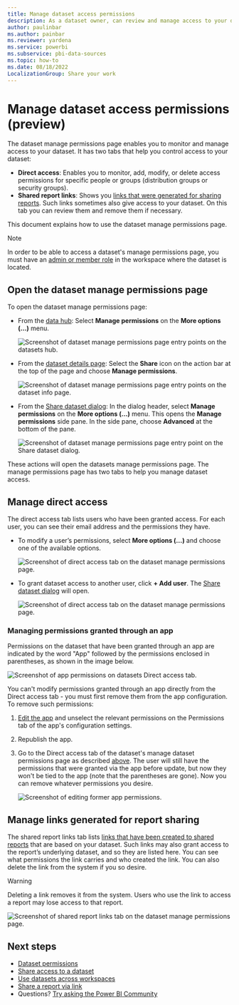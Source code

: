 ```yaml
---
title: Manage dataset access permissions
description: As a dataset owner, can review and manage access to your dataset, to help keep your sensitive data secure.
author: paulinbar
ms.author: painbar
ms.reviewer: yardena
ms.service: powerbi
ms.subservice: pbi-data-sources
ms.topic: how-to
ms.date: 08/18/2022
LocalizationGroup: Share your work
---
```

# Manage dataset access permissions (preview)

The dataset manage permissions page enables you to monitor and manage access to your dataset. It has two tabs that help you control access to your dataset:
* **Direct access**: Enables you to monitor, add, modify, or delete access permissions for specific people or groups (distribution groups or security groups).
* **Shared report links**: Shows you [links that were generated for sharing reports](../collaborate-share/service-share-dashboards.md). Such links sometimes also give access to your dataset. On this tab you can review them and remove them if necessary.

This document explains how to use the dataset manage permissions page.

>[!NOTE]
> In order to be able to access a dataset's manage permissions page, you must have an [admin or member role](../collaborate-share/service-roles-new-workspaces.md) in the workspace where the dataset is located.

## Open the dataset manage permissions page

To open the dataset manage permissions page:

* From the [data hub](service-data-hub.md#find-the-data-you-need): Select **Manage permissions** on the **More options (…)** menu.

    ![Screenshot of dataset manage permissions page entry points on the datasets hub.](media/service-datasets-manage-access-permissions/power-bi-dataset-manage-permissions-entry-datasets-hub-page.png)

* From the [dataset details page](service-dataset-details-page.md#supported-actions): Select the **Share** icon on the action bar at the top of the page and choose **Manage permissions**.

    ![Screenshot of dataset manage permissions page entry points on the dataset info page.](media/service-datasets-manage-access-permissions/power-bi-dataset-manage-permissions-entry-dataset-info-page.png)

* From the [Share dataset dialog](service-datasets-share.md): In the dialog header, select **Manage permissions** on the **More options (…)** menu. This opens the **Manage permissions** side pane. In the side pane, choose **Advanced** at the bottom of the pane.

    ![Screenshot of dataset manage permissions page entry point on the Share dataset dialog.](media/service-datasets-manage-access-permissions/power-bi-dataset-manage-permissions-entry-share-dataset-dialog.png)
 
These actions will open the datasets manage permissions page. The manage permissions page has two tabs to help you manage dataset access.

## Manage direct access

The direct access tab lists users who have been granted access. For each user, you can see their email address and the permissions they have.

* To modify a user’s permissions, select **More options (…)** and choose one of the available options.

    ![Screenshot of direct access tab on the dataset manage permissions page.](media/service-datasets-manage-access-permissions/power-bi-dataset-direct-access-tab-modify.png)

* To grant dataset access to another user, click **+ Add user**. The [Share dataset dialog](service-datasets-share.md) will open.

    ![Screenshot of direct access tab on the dataset manage permissions page.](media/service-datasets-manage-access-permissions/power-bi-dataset-direct-access-tab-add-user.png)

### Managing permissions granted through an app

Permissions on the dataset that have been granted through an app are indicated by the word "App" followed by the permissions enclosed in parentheses, as shown in the image below.

![Screenshot of app permissions on datasets Direct access tab.](media/service-datasets-manage-access-permissions/power-bi-dataset-direct-access-tab-app-permissions.png)

You can't modify permissions granted through an app directly from the Direct access tab - you must first remove them from the app configuration. To remove such permissions:

1. [Edit the app](../collaborate-share/service-create-distribute-apps.md#change-your-published-app) and unselect the relevant permissions on the Permissions tab of the app's configuration settings.

1. Republish the app.

1. Go to the Direct access tab of the dataset's manage dataset permissions page as described [above](#manage-direct-access). The user will still have the permissions that were granted via the app before update, but now they won't be tied to the app (note that the parentheses are gone). Now you can remove whatever permissions you desire.

    ![Screenshot of editing former app permissions.](media/service-datasets-manage-access-permissions/power-bi-dataset-direct-access-tab-app-permissions-remove.png)

## Manage links generated for report sharing

The shared report links tab lists [links that have been created to shared reports](../collaborate-share/service-share-dashboards.md) that are based on your dataset. Such links may also grant access to the report’s underlying dataset, and so they are listed here. You can see what permissions the link carries and who created the link. You can also delete the link from the system if you so desire.

>[!WARNING]
> Deleting a link removes it from the system. Users who use the link to access a report may lose access to that report.

![Screenshot of shared report links tab on the dataset manage permissions page.](media/service-datasets-manage-access-permissions/power-bi-dataset-shared-report-links-tab.png)

## Next steps

* [Dataset permissions](./service-datasets-permissions.md)
* [Share access to a dataset](./service-datasets-share.md)
* [Use datasets across workspaces](./service-datasets-across-workspaces.md)
* [Share a report via link](../collaborate-share/service-share-dashboards.md#share-a-report-via-link)
* Questions? [Try asking the Power BI Community](https://community.powerbi.com/)
